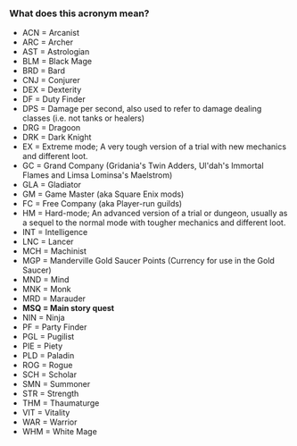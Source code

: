 ### What does this acronym mean?

- ACN = Arcanist
- ARC = Archer
- AST = Astrologian
- BLM = Black Mage
- BRD = Bard
- CNJ = Conjurer
- DEX = Dexterity
- DF = Duty Finder
- DPS = Damage per second, also used to refer to damage dealing classes (i.e. not tanks or healers)
- DRG = Dragoon
- DRK = Dark Knight
- EX = Extreme mode; A very tough version of a trial with new mechanics and different loot.
- GC = Grand Company (Gridania's Twin Adders, Ul'dah's Immortal Flames and Limsa Lominsa's Maelstrom)
- GLA = Gladiator
- GM = Game Master (aka Square Enix mods)
- FC = Free Company (aka Player-run guilds)
- HM = Hard-mode; An advanced version of a trial or dungeon, usually as a sequel to the normal mode with tougher mechanics and different loot.
- INT = Intelligence
- LNC = Lancer
- MCH = Machinist
- MGP = Manderville Gold Saucer Points (Currency for use in the Gold Saucer)
- MND = Mind
- MNK = Monk
- MRD = Marauder
- **MSQ = Main story quest**
- NIN = Ninja
- PF = Party Finder
- PGL = Pugilist
- PIE = Piety
- PLD = Paladin
- ROG = Rogue
- SCH = Scholar
- SMN = Summoner
- STR = Strength
- THM = Thaumaturge
- VIT = Vitality
- WAR = Warrior
- WHM = White Mage
